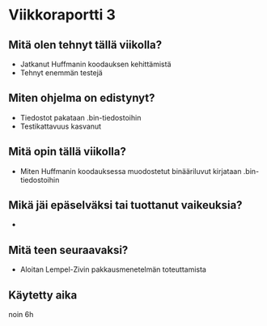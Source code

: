 # Viikkoraportti 3

## Mitä olen tehnyt tällä viikolla?
* Jatkanut Huffmanin koodauksen kehittämistä
* Tehnyt enemmän testejä

## Miten ohjelma on edistynyt?
* Tiedostot pakataan .bin-tiedostoihin
* Testikattavuus kasvanut

## Mitä opin tällä viikolla?
* Miten Huffmanin koodauksessa muodostetut binääriluvut kirjataan .bin-tiedostoihin

## Mikä jäi epäselväksi tai tuottanut vaikeuksia?
-

## Mitä teen seuraavaksi?
* Aloitan Lempel-Zivin pakkausmenetelmän toteuttamista

## Käytetty aika
noin 6h

